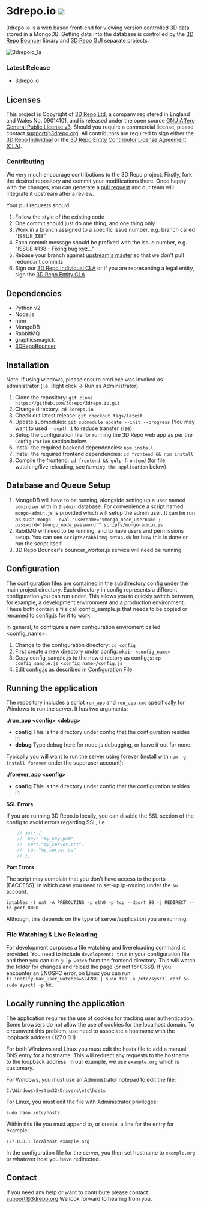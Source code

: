 3drepo.io ![](https://travis-ci.org/3drepo/3drepo.io.svg?branch=master)
=========

3drepo.io is a web based front-end for viewing version controlled 3D data stored in a MongoDB. Getting data into the database is controlled by the [3D Repo Bouncer](https://github.com/3drepo/3drepobouncer) library and [3D Repo GUI](https://github.com/3drepo/3drepogui) separate projects.

![3drepoio_1a](https://cloud.githubusercontent.com/assets/3008807/12302435/09590660-ba1d-11e5-8bab-c95de3f788c5.jpg)

### Latest Release
* [3drepo.io](https://github.com/3drepo/3drepo.io/releases/tag/latest)

## Licenses
This project is Copyright of [3D Repo Ltd](http://3drepo.org), a company registered in England and Wales No. 09014101, and is released under the open source [GNU Affero General Public License v3](http://www.gnu.org/licenses/agpl-3.0.en.html). Should you require a commercial license, please contact [support@3drepo.org](mailto:support@3drepo.org). All contributors are required to sign either the [3D Repo Individual](https://gist.github.com/jozefdobos/e177af804c9bcd217b73) or the [3D Repo Entity](https://gist.github.com/jozefdobos/c7c4c1c18cfb211c45d2) [Contributor License Agreement (CLA)](https://en.wikipedia.org/wiki/Contributor_License_Agreement).

### Contributing
We very much encourage contributions to the 3D Repo project. Firstly, fork the desired repository and commit your modifications there. Once happy with the changes, you can generate a [pull request](https://help.github.com/articles/using-pull-requests/) and our team will integrate it upstream after a review.

Your pull requests should:

1. Follow the style of the existing code
2. One commit should just do one thing, and one thing only
3. Work in a branch assigned to a specific issue number, e.g. branch called "ISSUE_138"
4. Each commit message should be prefixed with the issue number, e.g. "ISSUE #138 - Fixing bug xyz..."
5. Rebase your branch against [upstream's master](https://help.github.com/articles/merging-an-upstream-repository-into-your-fork/) so that we don't pull redundant commits
6. Sign our [3D Repo Individual CLA](https://gist.github.com/jozefdobos/e177af804c9bcd217b73) or if you are representing a legal entity, sign the [3D Repo Entity CLA](https://gist.github.com/jozefdobos/c7c4c1c18cfb211c45d2)

Dependencies
------------

* Python v2
* Node.js
* npm 
* MongoDB
* RabbitMQ 
* graphicsmagick
* [3DRepoBouncer](https://github.com/3drepo/3drepobouncer)

Installation
------------

Note: If using windows, please ensure cmd.exe was invoked as administrator (i.e. Right click -> Run as Administrator).

1. Clone the repository: `git clone https://github.com/3drepo/3drepo.io.git`
2. Change directory: `cd 3drepo.io`
3. Check out latest release: `git checkout tags/latest`
4. Update submodules: `git submodule update --init --progress` (You may want to used `--depth 1` to reduce transfer size)
5. Setup the configuration file for running the 3D Repo web app as per the `Configuration` section below.
6. Install the required backend dependencies: `npm install`
7. Install the required frontend dependencies: `cd frontend && npm install`
8. Compile the frontend: `cd frontend && gulp frontend` (for file watching/live reloading, see `Running the application` below)

Database and Queue Setup 
------------

1. MongoDB will have to be running, alongside setting up a user named `adminUser` with in a `admin` database. For convenience a script named `mongo-admin.js` is provided which will setup the admin user. It can be run as such: `mongo --eval "username='$mongo_node_username'; password='$mongo_node_password'" scripts/mongo-admin.js` 
2. RabitMQ will need to be running, and to have users and permissions setup. You can see `scripts/rabbitmq-setup.sh` for how this is done or run the script itself.
3. 3D Repo Bouncer's bouncer_worker.js service will need be running

Configuration
-------------

The configuration files are contained in the subdirectory config under the main project directory. 
Each directory in config represents a different configuration you can run under. This allows you to quickly switch between, for example, a development environment and a production environment. These both contain a file call config_sample.js that needs to be copied or renamed to config.js for it to work.

In general, to configure a new configuration enviroment called <config_name>:
 
1. Change to the configuration directory: `cd config`
2. First create a new directory under config: `mkdir <config_name>`
3. Copy config\_sample.js to the new directory as config.js: `cp config_sample.js <config_name>/config.js`
4. Edit config.js as described in [Configuration File](https://github.com/3drepo/3drepo.io/wiki/Configuration-File)

Running the application
-----------------------

The repository includes a script `run_app` and `run_app.cmd` specifically for Windows to run the server. It has two arguments:

**./run_app \<config\> \<debug\>**
* **config** This is the directory under config that the configuration resides in
* **debug** Type debug here for node.js debugging, or leave it out for none.
  
Typically you will want to run the server using forever (install with `npm -g install forever` under the superuser account):

**./forever_app \<config\>**
* **config** This is the directory under config that the configuration resides in

**SSL Errors**

If you are running 3D Repo.io locally, you can disable the SSL section of the config to avoid errors regarding SSL, i.e.:

```javascript
	// ssl: {
	// 	key: "my_key.pem",
	// 	cert:"my_server.crt",
	// 	ca: "my_server.ca"
	// },
```

**Port Errors**

The script may complain that you don't have access to the ports (EACCESS), in which case you need to set-up ip-routing under the `su` account.

`iptables -t nat -A PREROUTING -i eth0 -p tcp --dport 80 -j REDIRECT --to-port 8080`

Although, this depends on the type of server/application you are running.

### File Watching & Live Reloading

For development purposes a file watching and livereloading command is provided. You need to include `development: true` in your configuration file and then you can run `gulp watch` from the frontend directory. This will watch the folder for changes and reload the page (or not for CSS!). If you encounter an ENOSPC error, on Linux you can run `fs.inotify.max_user_watches=524288 | sudo tee -a /etc/sysctl.conf && sudo sysctl -p` fix.

Locally running the application
-------------------------------

The application requires the use of cookies for tracking user authentication. Some browsers do not
allow the use of cookies for the localhost domain. To circumvent this problem, use need to associate
a hostname with the loopback address (127.0.0.1)

For both Windows and Linux you must edit the hosts file to add a manual DNS entry for a hostname. This will 
redirect any requests to the hostname to the loopback address. In our example, we use `example.org` which is customary.

For Windows, you must use an Administrator notepad to edit the file:

`C:\Windows\System32\Drivers\etc\hosts`

For Linux, you must edit the file with Administrator privileges:

`sudo nano /etc/hosts`

Within this file you must append to, or create, a line for the entry for example:

`127.0.0.1 localhost example.org`

In the configuration file for the server, you then set hostname to `example.org` or whatever host you have redirected.

Contact
-------

If you need any help or want to contribute please contact: [support@3drepo.org](mailto:support@3drepo.org)
We look forward to hearing from you.
